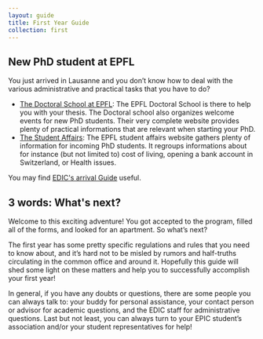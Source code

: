 ```yaml
---
layout: guide
title: First Year Guide
collection: first
---
```


## New PhD student at EPFL

You just arrived in Lausanne and you don’t know how to deal with the various administrative and practical tasks that you have to do?

* [The Doctoral School at EPFL](http://phd.epfl.ch/new-students): The EPFL Doctoral School is there to help you with your thesis. The Doctoral school also organizes welcome events for new PhD students. Their very complete website provides plenty of practical informations that are relevant when starting your PhD.
* [The Student Affairs](https://www.epfl.ch/education/studies/en/): The EPFL student affairs website gathers plenty of information for incoming PhD students. It regroups informations about for instance (but not limited to) cost of living, opening a bank account in Switzerland, or Health issues.

You may find [EDIC's arrival Guide](https://www.epfl.ch/education/phd/edic-computer-and-communication-sciences/edic-computer-and-communication-sciences/edic-new-phd-students/) useful.


## 3 words: What's next?

Welcome to this exciting adventure! You got accepted to the program, filled all of the forms, and looked for an apartment. So what’s next?

The first year has some pretty specific regulations and rules that you need to know about, and it’s hard not to be misled by rumors and half-truths circulating in the common office and around it. Hopefully this guide will shed some light on these matters and help you to successfully accomplish your first year!

In general, if you have any doubts or questions, there are some people you can always talk to: your buddy for personal assistance, your contact person or advisor for academic questions, and the EDIC staff for administrative questions. Last but not least, you can always turn to your EPIC student’s association and/or your student representatives for help!

